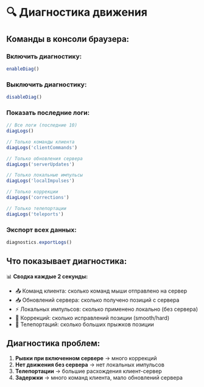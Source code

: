 # 🔍 Диагностика движения

## Команды в консоли браузера:

### Включить диагностику:
```javascript
enableDiag()
```

### Выключить диагностику:
```javascript  
disableDiag()
```

### Показать последние логи:
```javascript
// Все логи (последние 10)
diagLogs()

// Только команды клиента
diagLogs('clientCommands')

// Только обновления сервера  
diagLogs('serverUpdates')

// Только локальные импульсы
diagLogs('localImpulses')

// Только коррекции
diagLogs('corrections')

// Только телепортации
diagLogs('teleports')
```

### Экспорт всех данных:
```javascript
diagnostics.exportLogs()
```

## Что показывает диагностика:

📊 **Сводка каждые 2 секунды:**
- 📤 Команд клиента: сколько команд мыши отправлено на сервер
- 📥 Обновлений сервера: сколько получено позиций с сервера  
- ⚡ Локальных импульсов: сколько применено локально (без сервера)
- 🔧 Коррекций: сколько исправлений позиции (smooth/hard)
- 🎯 Телепортаций: сколько больших прыжков позиции

## Диагностика проблем:

1. **Рывки при включенном сервере** → много коррекций
2. **Нет движения без сервера** → нет локальных импульсов  
3. **Телепортации** → большие расхождения клиент-сервер
4. **Задержки** → много команд клиента, мало обновлений сервера 